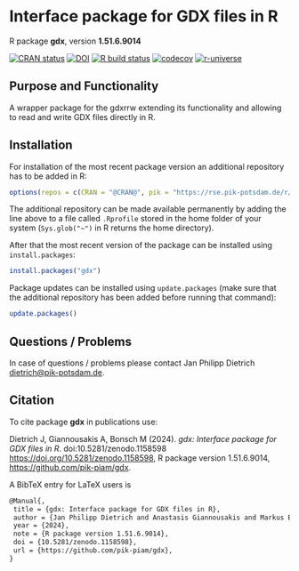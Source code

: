 # Interface package for GDX files in R

R package **gdx**, version **1.51.6.9014**

[![CRAN status](https://www.r-pkg.org/badges/version/gdx)](https://cran.r-project.org/package=gdx) [![DOI](https://zenodo.org/badge/DOI/10.5281/zenodo.1158598.svg)](https://doi.org/10.5281/zenodo.1158598) [![R build status](https://github.com/pik-piam/gdx/workflows/check/badge.svg)](https://github.com/pik-piam/gdx/actions) [![codecov](https://codecov.io/gh/pik-piam/gdx/branch/master/graph/badge.svg)](https://app.codecov.io/gh/pik-piam/gdx) [![r-universe](https://pik-piam.r-universe.dev/badges/gdx)](https://pik-piam.r-universe.dev/builds)

## Purpose and Functionality

A wrapper package for the gdxrrw extending its functionality and allowing to read and write GDX files directly in R.


## Installation

For installation of the most recent package version an additional repository has to be added in R:

```r
options(repos = c(CRAN = "@CRAN@", pik = "https://rse.pik-potsdam.de/r/packages"))
```
The additional repository can be made available permanently by adding the line above to a file called `.Rprofile` stored in the home folder of your system (`Sys.glob("~")` in R returns the home directory).

After that the most recent version of the package can be installed using `install.packages`:

```r 
install.packages("gdx")
```

Package updates can be installed using `update.packages` (make sure that the additional repository has been added before running that command):

```r 
update.packages()
```

## Questions / Problems

In case of questions / problems please contact Jan Philipp Dietrich <dietrich@pik-potsdam.de>.

## Citation

To cite package **gdx** in publications use:

Dietrich J, Giannousakis A, Bonsch M (2024). _gdx: Interface package for GDX files in R_. doi:10.5281/zenodo.1158598 <https://doi.org/10.5281/zenodo.1158598>, R package version 1.51.6.9014, <https://github.com/pik-piam/gdx>.

A BibTeX entry for LaTeX users is

 ```latex
@Manual{,
  title = {gdx: Interface package for GDX files in R},
  author = {Jan Philipp Dietrich and Anastasis Giannousakis and Markus Bonsch Bonsch},
  year = {2024},
  note = {R package version 1.51.6.9014},
  doi = {10.5281/zenodo.1158598},
  url = {https://github.com/pik-piam/gdx},
}
```
